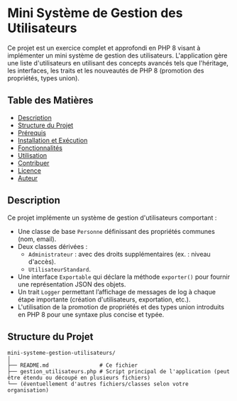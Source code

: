 # Mini Système de Gestion des Utilisateurs

Ce projet est un exercice complet et approfondi en PHP 8 visant à implémenter un mini système de gestion des utilisateurs. L'application gère une liste d'utilisateurs en utilisant des concepts avancés tels que l'héritage, les interfaces, les traits et les nouveautés de PHP 8 (promotion des propriétés, types union).

## Table des Matières

- [Description](#description)
- [Structure du Projet](#structure-du-projet)
- [Prérequis](#prérequis)
- [Installation et Exécution](#installation-et-exécution)
- [Fonctionnalités](#fonctionnalités)
- [Utilisation](#utilisation)
- [Contribuer](#contribuer)
- [Licence](#licence)
- [Auteur](#auteur)

## Description

Ce projet implémente un système de gestion d'utilisateurs comportant :

- Une classe de base `Personne` définissant des propriétés communes (nom, email).
- Deux classes dérivées :
  - `Administrateur` : avec des droits supplémentaires (ex. : niveau d'accès).
  - `UtilisateurStandard`.
- Une interface `Exportable` qui déclare la méthode `exporter()` pour fournir une représentation JSON des objets.
- Un trait `Logger` permettant l’affichage de messages de log à chaque étape importante (création d'utilisateurs, exportation, etc.).
- L'utilisation de la promotion de propriétés et des types union introduits en PHP 8 pour une syntaxe plus concise et typée.

## Structure du Projet

```plaintext
mini-systeme-gestion-utilisateurs/
│
├── README.md                # Ce fichier
├── gestion_utilisateurs.php # Script principal de l'application (peut être étendu ou découpé en plusieurs fichiers)
└── (éventuellement d'autres fichiers/classes selon votre organisation)
